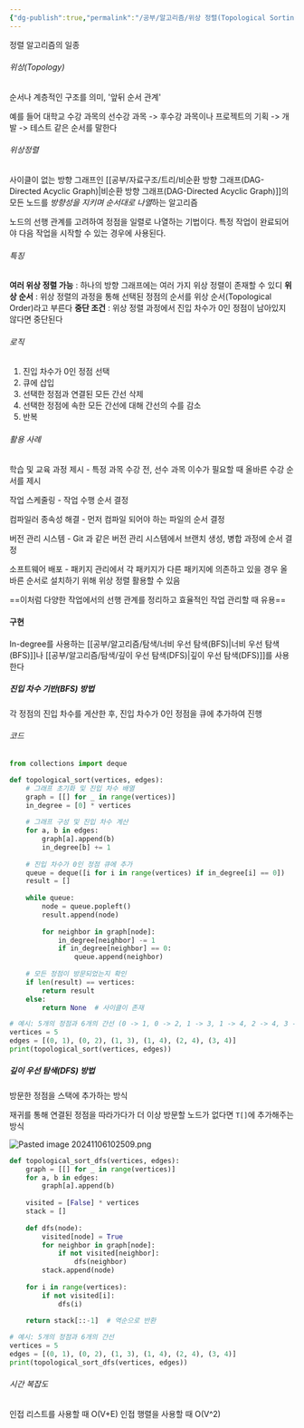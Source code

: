 ```yaml
---
{"dg-publish":true,"permalink":"/공부/알고리즘/위상 정렬(Topological Sorting)/","dgPassFrontmatter":true}
---
```



정렬 알고리즘의 일종

###### 위상(Topology)

순서나 계층적인 구조를 의미, '앞뒤 순서 관계'

예를 들어 대학교 수강 과목의 선수강 과목 -> 후수강 과목이나
프로젝트의 기획 -> 개발 -> 테스트 같은 순서를 말한다

###### 위상정렬

사이클이 없는 방향 그래프인 [[공부/자료구조/트리/비순환 방향 그래프(DAG-Directed Acyclic Graph)\|비순환 방향 그래프(DAG-Directed Acyclic Graph)]]의 모든 노드를 *방향성을 지키며 순서대로 나열*하는 알고리즘

노드의 선행 관계를 고려하여 정점을 일렬로 나열하는 기법이다.
특정 작업이 완료되어야 다음 작업을 시작할 수 있는 경우에 사용된다.

###### 특징

**여러 위상 정렬 가능** : 하나의 방향 그래프에는 여러 가지 위상 정렬이 존재할 수 있디
**위상 순서** : 위상 정렬의 과정을 통해 선택된 정점의 순서를 위상 순서(Topological Order)라고 부른다
**중단 조건** : 위상 정렬 과정에서 진입 차수가 0인 정점이 남아있지 않다면 중단된다

###### 로직

1. 진입 차수가 0인 정점 선택
2. 큐에 삽입
3. 선택한 정점과 연결된 모든 간선 삭제
4. 선택한 정점에 속한 모든 간선에 대해 간선의 수를 감소
5. 반복

###### 활용 사례

학습 및 교육 과정 제시 - 특정 과목 수강 전, 선수 과목 이수가 필요할 때 올바른 수강 순서를 제시

작업 스케줄링 - 작업 수행 순서 결정

컴파일러 종속성 해결 - 먼저 컴파일 되어야 하는 파일의 순서 결정

버전 관리 시스템 - Git 과 같은 버전 관리 시스템에서 브랜치 생성, 병합 과정에 순서 결정

소프트웨어 배포 - 패키지 관리에서 각 패키지가 다른 패키지에 의존하고 있을 경우 올바른 순서로 설치하기 위해 위상 정렬 활용할 수 있음

==이처럼 다양한 작업에서의 선행 관계를 정리하고 효율적인 작업 관리할 때 유용==

#### 구현

In-degree를 사용하는 [[공부/알고리즘/탐색/너비 우선 탐색(BFS)\|너비 우선 탐색(BFS)]]나 [[공부/알고리즘/탐색/깊이 우선 탐색(DFS)\|깊이 우선 탐색(DFS)]]를 사용한다

##### 진입 차수 기반(BFS) 방법

각 정점의 진입 차수를 게산한 후, 진입 차수가 0인 정점을 큐에 추가하여 진행

###### 코드
```python
from collections import deque

def topological_sort(vertices, edges):
    # 그래프 초기화 및 진입 차수 배열
    graph = [[] for _ in range(vertices)]
    in_degree = [0] * vertices
    
    # 그래프 구성 및 진입 차수 계산
    for a, b in edges:
        graph[a].append(b)
        in_degree[b] += 1
        
    # 진입 차수가 0인 정점 큐에 추가
    queue = deque([i for i in range(vertices) if in_degree[i] == 0])
    result = []
    
    while queue:
        node = queue.popleft()
        result.append(node)
        
        for neighbor in graph[node]:
            in_degree[neighbor] -= 1
            if in_degree[neighbor] == 0:
                queue.append(neighbor)
                
    # 모든 정점이 방문되었는지 확인
    if len(result) == vertices:
        return result
    else:
        return None  # 사이클이 존재

# 예시: 5개의 정점과 6개의 간선 (0 -> 1, 0 -> 2, 1 -> 3, 1 -> 4, 2 -> 4, 3 -> 4)
vertices = 5
edges = [(0, 1), (0, 2), (1, 3), (1, 4), (2, 4), (3, 4)]
print(topological_sort(vertices, edges))
```

##### 깊이 우선 탐색(DFS) 방법

방문한 정점을 스택에 추가하는 방식

재귀를 통해 연결된 정점을 따라가다가 더 이상 방문할 노드가 없다면 `T[]`에 추가해주는 방식

![Pasted image 20241106102509.png](/img/user/%EC%B2%A8%EB%B6%80%ED%8C%8C%EC%9D%BC/Pasted%20image%2020241106102509.png)

```python
def topological_sort_dfs(vertices, edges):
    graph = [[] for _ in range(vertices)]
    for a, b in edges:
        graph[a].append(b)
    
    visited = [False] * vertices
    stack = []
    
    def dfs(node):
        visited[node] = True
        for neighbor in graph[node]:
            if not visited[neighbor]:
                dfs(neighbor)
        stack.append(node)
    
    for i in range(vertices):
        if not visited[i]:
            dfs(i)
    
    return stack[::-1]  # 역순으로 반환

# 예시: 5개의 정점과 6개의 간선
vertices = 5
edges = [(0, 1), (0, 2), (1, 3), (1, 4), (2, 4), (3, 4)]
print(topological_sort_dfs(vertices, edges))
```

###### 시간 복잡도

인접 리스트를 사용할 때 O(V+E)
인접 행렬을 사용할 때 O(V^2)